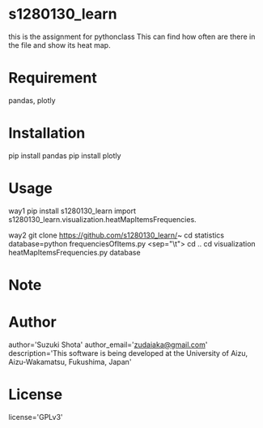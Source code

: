 
# s1280130_learn
this is the assignment for pythonclass
This can find how often are there in the file and show its heat map.

# Requirement
pandas, plotly

# Installation
pip install pandas
pip install plotly

# Usage
way1
pip install s1280130_learn
import s1280130_learn.visualization.heatMapItemsFrequencies.

way2
git clone https://github.com/s1280130_learn/~
cd statistics
database=python frequenciesOfItems.py <inputFile> <sep="\t">
cd ..
cd visualization heatMapItemsFrequencies.py database
# Note
# Author
author='Suzuki Shota'
author_email='zudaiaka@gmail.com'
description='This software is being developed at the University of Aizu, Aizu-Wakamatsu, Fukushima, Japan'
# License
license='GPLv3'

